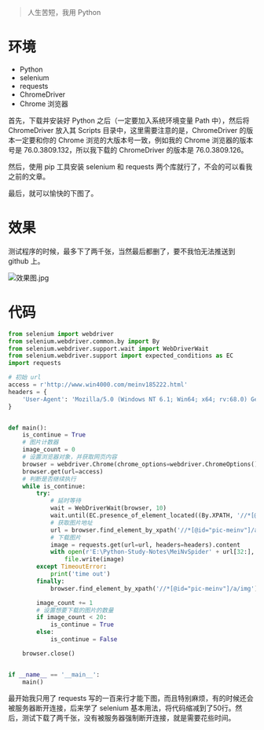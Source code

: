 > 人生苦短，我用 Python

# 环境

- Python
- selenium
- requests
- ChromeDriver
- Chrome 浏览器

首先，下载并安装好 Python 之后（一定要加入系统环境变量 Path 中），然后将 ChromeDriver 放入其 Scripts 目录中，这里需要注意的是，ChromeDriver 的版本一定要和你的 Chrome 浏览的大版本号一致，例如我的 Chrome 浏览器的版本号是 76.0.3809.132，所以我下载的 ChromeDriver 的版本是 76.0.3809.126。

然后，使用 pip 工具安装 selenium 和 requests 两个库就行了，不会的可以看我之前的文章。

最后，就可以愉快的下图了。

# 效果

测试程序的时候，最多下了两千张，当然最后都删了，要不我怕无法推送到 github 上。

![效果图.jpg](https://i.loli.net/2019/08/31/lXcsBQrdGSFzI8a.jpg)

# 代码

``` python
from selenium import webdriver
from selenium.webdriver.common.by import By
from selenium.webdriver.support.wait import WebDriverWait
from selenium.webdriver.support import expected_conditions as EC
import requests

# 初始 url
access = r'http://www.win4000.com/meinv185222.html'
headers = {
    'User-Agent': 'Mozilla/5.0 (Windows NT 6.1; Win64; x64; rv:68.0) Gecko/20100101 Firefox/68.0'
}


def main():
    is_continue = True
    # 图片计数器
    image_count = 0
    # 设置浏览器对象，并获取网页内容
    browser = webdriver.Chrome(chrome_options=webdriver.ChromeOptions().add_argument('--headless'))
    browser.get(url=access)
    # 判断是否继续执行
    while is_continue:
        try:
            # 延时等待
            wait = WebDriverWait(browser, 10)
            wait.until(EC.presence_of_element_located((By.XPATH, '//*[@id="pic-meinv"]/a/img')))
            # 获取图片地址
            url = browser.find_element_by_xpath('//*[@id="pic-meinv"]/a/img').get_attribute('url')
            # 下载图片
            image = requests.get(url=url, headers=headers).content
            with open(r'E:\Python-Study-Notes\MeiNvSpider' + url[32:], 'wb') as file:
                file.write(image)
        except TimeoutError:
            print('time out')
        finally:
            browser.find_element_by_xpath('//*[@id="pic-meinv"]/a/img').click()

        image_count += 1
        # 设置想要下载的图片的数量
        if image_count < 20:
            is_continue = True
        else:
            is_continue = False

    browser.close()


if __name__ == '__main__':
    main()

```

最开始我只用了 requests 写的一百来行才能下图，而且特别麻烦，有的时候还会被服务器断开连接，后来学了 selenium 基本用法，将代码缩减到了50行。然后，测试下载了两千张，没有被服务器强制断开连接，就是需要花些时间。